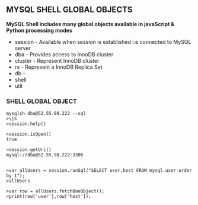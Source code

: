 ## MYSQL SHELL GLOBAL OBJECTS


**MySQL Shell includes many global objects available in javaScript & Python processing modes**
* session - Available when session is established i.e connected to MySQL server
* dba - Provides access to InnoDB cluster
* cluster - Represent InnoDB cluster
* rs - Represent a InnoDB Replica Set
* db - 
* shell
* util


### SHELL GLOBAL OBJECT
```
mysqlsh dba@52.55.98.222 --sql
>\js
>session.help()

>session.isOpen()
true

>session.getUri()
mysql://dba@52.55.98.222:3306


>var allUsers = session.runSql("SELECT user,host FROM mysql.user order by 1");
>allUsers

>var row = allUsers.fetchOneObject();
>print(row['user'],row['host']);
```
